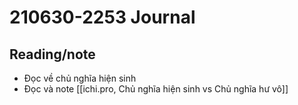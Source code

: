 # 210630-2253 Journal
## Reading/note
- Đọc về chủ nghĩa hiện sinh
- Đọc và note [[ichi.pro, Chủ nghĩa hiện sinh vs Chủ nghĩa hư vô]]
